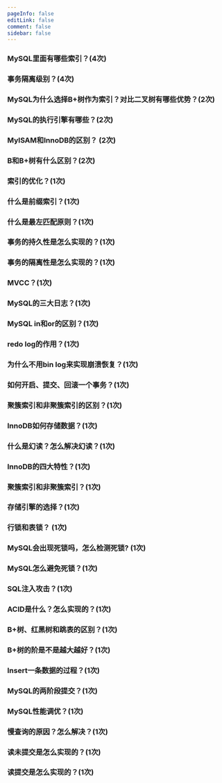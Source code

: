 ```yaml
---
pageInfo: false
editLink: false
comment: false
sidebar: false
---
```


### MySQL里面有哪些索引？(4次)

### 事务隔离级别？(4次)

### MySQL为什么选择B+树作为索引？对比二叉树有哪些优势？(2次)



### MySQL的执行引擎有哪些？(2次)

### MyISAM和InnoDB的区别？ (2次)

### B和B+树有什么区别？(2次)

### 索引的优化？(1次)

### 什么是前缀索引？(1次)

### 什么是最左匹配原则？(1次)

### 事务的持久性是怎么实现的？(1次)

### 事务的隔离性是怎么实现的？(1次)

### MVCC？(1次)


### MySQL的三大日志？(1次)

### MySQL in和or的区别？(1次)

### redo log的作用？(1次)

### 为什么不用bin log来实现崩溃恢复？(1次)


### 如何开启、提交、回滚一个事务？(1次)

### 聚簇索引和非聚簇索引的区别？(1次)

### InnoDB如何存储数据？(1次)

### 什么是幻读？怎么解决幻读？(1次)

### InnoDB的四大特性？(1次)

### 聚簇索引和非聚簇索引？(1次)

### 存储引擎的选择？(1次)

### 行锁和表锁？ (1次)

### MySQL会出现死锁吗，怎么检测死锁? (1次)

### MySQL怎么避免死锁？(1次)

### SQL注入攻击？(1次)


### ACID是什么？怎么实现的？(1次)

### B+树、红黑树和跳表的区别？(1次)

### B+树的阶是不是越大越好？(1次)

### Insert一条数据的过程？(1次)

### MySQL的两阶段提交？(1次)

### MySQL性能调优？(1次)

### 慢查询的原因？怎么解决？(1次)

### 读未提交是怎么实现的？(1次)

### 读提交是怎么实现的？(1次)